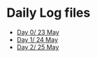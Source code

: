 # Daily Log files

- [Day 0/ 23 May ](../my-portfolio-project/index.html)
- [Day 1/ 24 May ](../my-portfolio-project/styles.css)
- [Day 2/ 25 May ](../my-portfolio-project/script.js)
